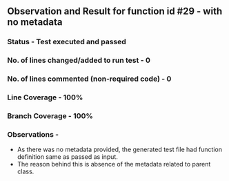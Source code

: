 ## Observation and Result for function id #29 - with no metadata

### Status - Test executed and passed

### No. of lines changed/added to run test - 0

### No. of lines commented (non-required code) - 0

### Line Coverage - 100%

### Branch Coverage - 100%

### Observations -
- As there was no metadata provided, the generated test file had function definition
same as passed as input.
- The reason behind this is absence of the metadata related to parent class.
